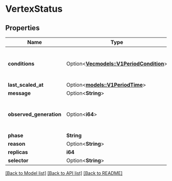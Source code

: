 # VertexStatus

## Properties

Name | Type | Description | Notes
------------ | ------------- | ------------- | -------------
**conditions** | Option<[**Vec<models::V1PeriodCondition>**](v1.Condition.md)> | Conditions are the latest available observations of a resource's current state. | [optional]
**last_scaled_at** | Option<[**models::V1PeriodTime**](v1.Time.md)> |  | [optional]
**message** | Option<**String**> |  | [optional]
**observed_generation** | Option<**i64**> | ObservedGeneration stores the generation value observed by the controller. | [optional]
**phase** | **String** |  | 
**reason** | Option<**String**> |  | [optional]
**replicas** | **i64** |  | 
**selector** | Option<**String**> |  | [optional]

[[Back to Model list]](../README.md#documentation-for-models) [[Back to API list]](../README.md#documentation-for-api-endpoints) [[Back to README]](../README.md)


